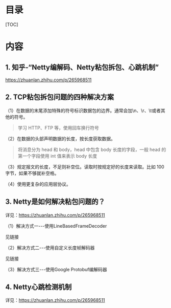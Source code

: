 # 目录

[TOC]

# 内容

## 1. 知乎-“Netty编解码、Netty粘包拆包、心跳机制”

https://zhuanlan.zhihu.com/p/265968511

## 2. TCP粘包拆包问题的四种解决方案

（1）在数据的末尾添加特殊的符号标识数据包的边界。通常会加\n、\r、\t或者其他的符号。

> 学习 HTTP、FTP 等，使用回车换行符号

（2）在数据的头部声明数据的长度，按长度获取数据。

> 将消息分为 head 和 body，head 中包含 body 长度的字段，一般 head 的第一个字段使用 int 值来表示 body 长度

（3）规定报文的长度，不足则补空位。读取时按规定好的长度来读取。比如 100 字节，如果不够就补空格。

（4）使用更复杂的应用层协议。

## 3. Netty是如何解决粘包问题的？

详见：https://zhuanlan.zhihu.com/p/265968511

（1）解决方式一---使用LineBasedFrameDecoder

见链接

（2）解决方式二---使用自定义长度帧解码器

见链接

（3）解决方式三---使用Google Protobuf编解码器

## 4. Netty心跳检测机制

详见：https://zhuanlan.zhihu.com/p/265968511
